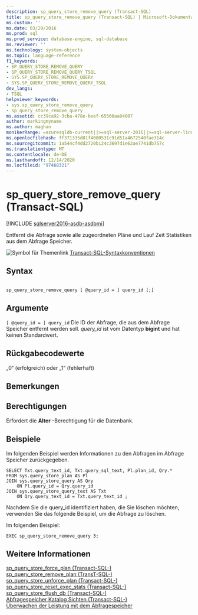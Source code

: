 ```yaml
---
description: sp_query_store_remove_query (Transact-SQL)
title: sp_query_store_remove_query (Transact-SQL) | Microsoft-Dokumentation
ms.custom: ''
ms.date: 03/29/2016
ms.prod: sql
ms.prod_service: database-engine, sql-database
ms.reviewer: ''
ms.technology: system-objects
ms.topic: language-reference
f1_keywords:
- SP_QUERY_STORE_REMOVE_QUERY
- SP_QUERY_STORE_REMOVE_QUERY_TSQL
- SYS.SP_QUERY_STORE_REMOVE_QUERY
- SYS.SP_QUERY_STORE_REMOVE_QUERY_TSQL
dev_langs:
- TSQL
helpviewer_keywords:
- sys.sp_query_store_remove_query
- sp_query_store_remove_query
ms.assetid: cc39ca92-3cba-478e-beef-65560aa84007
author: markingmyname
ms.author: maghan
monikerRange: =azuresqldb-current||>=sql-server-2016||>=sql-server-linux-2017||=azuresqldb-mi-current
ms.openlocfilehash: ff371335d81f4080531c91d51a4672540fae314c
ms.sourcegitcommit: 1a544cf4dd2720b124c3697d1e62ae7741db757c
ms.translationtype: MT
ms.contentlocale: de-DE
ms.lasthandoff: 12/14/2020
ms.locfileid: "97468321"
---
```

# <a name="sp_query_store_remove_query-transact-sql"></a>sp_query_store_remove_query (Transact-SQL)

[!INCLUDE [sqlserver2016-asdb-asdbmi](../../includes/applies-to-version/sqlserver2016-asdb-asdbmi.md)]

  Entfernt die Abfrage sowie alle zugeordneten Pläne und Lauf Zeit Statistiken aus dem Abfrage Speicher.  
  
 ![Symbol für Themenlink](../../database-engine/configure-windows/media/topic-link.gif "Symbol für Themenlink") [Transact-SQL-Syntaxkonventionen](../../t-sql/language-elements/transact-sql-syntax-conventions-transact-sql.md)  
  
## <a name="syntax"></a>Syntax  
  
```  
  
sp_query_store_remove_query [ @query_id = ] query_id [;]  
```  
  
## <a name="arguments"></a>Argumente  
`[ @query_id = ] query_id` Die ID der Abfrage, die aus dem Abfrage Speicher entfernt werden soll. *query_id* ist vom Datentyp **bigint** und hat keinen Standardwert.  
  
## <a name="return-code-values"></a>Rückgabecodewerte  
 „0“ (erfolgreich) oder „1“ (fehlerhaft)  
  
## <a name="remarks"></a>Bemerkungen  
  
## <a name="permissions"></a>Berechtigungen  
 Erfordert die **Alter** -Berechtigung für die Datenbank.
  
## <a name="examples"></a>Beispiele  
 Im folgenden Beispiel werden Informationen zu den Abfragen im Abfrage Speicher zurückgegeben.  
  
```  
SELECT Txt.query_text_id, Txt.query_sql_text, Pl.plan_id, Qry.*  
FROM sys.query_store_plan AS Pl  
JOIN sys.query_store_query AS Qry  
    ON Pl.query_id = Qry.query_id  
JOIN sys.query_store_query_text AS Txt  
    ON Qry.query_text_id = Txt.query_text_id ;  
```  
  
 Nachdem Sie die query_id identifiziert haben, die Sie löschen möchten, verwenden Sie das folgende Beispiel, um die Abfrage zu löschen.  
  
 Im folgenden Beispiel:  
  
```  
EXEC sp_query_store_remove_query 3;  
```  
  
## <a name="see-also"></a>Weitere Informationen  
 [sp_query_store_force_plan &#40;Transact-SQL-&#41;](../../relational-databases/system-stored-procedures/sp-query-store-force-plan-transact-sql.md)   
 [sp_query_store_remove_plan &#40;TransT-SQL-&#41;](../../relational-databases/system-stored-procedures/sp-query-store-remove-plan-transct-sql.md)   
 [sp_query_store_unforce_plan &#40;Transact-SQL-&#41;](../../relational-databases/system-stored-procedures/sp-query-store-unforce-plan-transact-sql.md)   
 [sp_query_store_reset_exec_stats &#40;Transact-SQL-&#41;](../../relational-databases/system-stored-procedures/sp-query-store-reset-exec-stats-transact-sql.md)   
 [sp_query_store_flush_db &#40;Transact-SQL-&#41;](../../relational-databases/system-stored-procedures/sp-query-store-flush-db-transact-sql.md)   
 [Abfragespeicher Katalog Sichten &#40;Transact-SQL-&#41;](../../relational-databases/system-catalog-views/query-store-catalog-views-transact-sql.md)   
 [Überwachen der Leistung mit dem Abfragespeicher](../../relational-databases/performance/monitoring-performance-by-using-the-query-store.md)  
  
  
